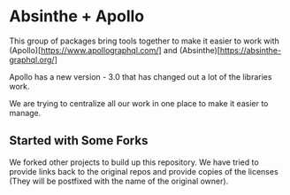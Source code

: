 # Absinthe + Apollo

This group of packages bring tools together to make it easier to
work with (Apollo)[https://www.apollographql.com/]  and (Absinthe)[https://absinthe-graphql.org/]

Apollo has a new version - 3.0 that has changed out a lot of the libraries work.

We are trying to centralize all our work in one place to make it easier to manage.


## Started with Some Forks

We forked other projects to build up this repository.  We have tried to provide links back to the original repos and provide copies of the licenses (They will be postfixed with the name of the original owner).  
